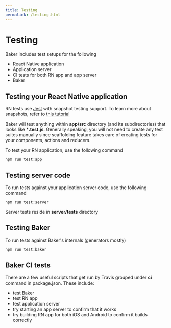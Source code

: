 ```yaml
---
title: Testing
permalink: /testing.html
---
```

# Testing

Baker includes test setups for the following 
 
- React Native application
- Application server
- CI tests for both RN app and app server 
- Baker

## Testing your React Native application

RN tests use [Jest](https://facebook.github.io/jest/) with snapshot testing support. To learn more about snapshots, refer to [this tutorial](https://facebook.github.io/jest/docs/tutorial-react-native.html) 

Baker will test anything within **app/src** directory (and its subdirectories) that looks like ***.test.js**. Generally speaking, you will not need to create any test suites manually since scaffolding feature takes care of creating tests for your components, actions and reducers.

To test your RN application, use the following command

```
npm run test:app
```

## Testing server code

To run tests against your application server code, use the following command

```
npm run test:server
```

Server tests reside in **server/tests** directory

## Testing Baker

To run tests against Baker's internals (generators mostly)

```
npm run test:baker
```

## Baker CI tests

There are a few useful scripts that get run by Travis grouped under **ci** command in package.json. These include:

- test Baker
- test RN app
- test application server
- try starting an app server to confirm that it works
- try building RN app for both iOS and Android to confirm it builds correctly    
